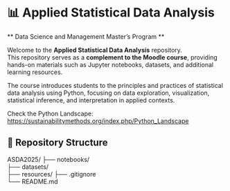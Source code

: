 # 📊 Applied Statistical Data Analysis  

** Data Science and Management Master’s Program **

Welcome to the **Applied Statistical Data Analysis** repository.  
This repository serves as a **complement to the Moodle course**, providing hands-on materials such as Jupyter notebooks, datasets, and additional learning resources.  

The course introduces students to the principles and practices of statistical data analysis using Python, focusing on data exploration, visualization, statistical inference, and interpretation in applied contexts.

Check the Python Landscape: https://sustainabilitymethods.org/index.php/Python_Landscape

## 📂 Repository Structure

ASDA2025/
├── notebooks/          
├── datasets/     
├── resources/
├── .gitignore         
└── README.md            
